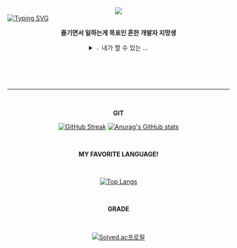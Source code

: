 <div align="center">
  <img src="https://capsule-render.vercel.app/api?type=waving&color=BDBDC8&height=300&text=H!😉I'm_sunJ&fontSize=70&section=header"/>
</div>
<a href="https://git.io/typing-svg"><img src="https://readme-typing-svg.demolab.com?font=Orbit&duration=1000&pause=1000&random=false&width=435&lines=%F0%9F%8F%83%F0%9F%8F%BB%E2%80%8D%E2%99%82%EF%B8%8F+%EC%A6%90%EA%B8%B0%EB%8A%94+%EC%9E%90%EA%B0%80+%EC%9D%BC%EB%A5%98%EB%8B%A4" alt="Typing SVG" /></a>

<div align="center">

**즐기면서 일하는게 목표인 흔한 개발자 지망생**

<details>
<summary>
  <img src="https://raw.githubusercontent.com/Tarikul-Islam-Anik/Animated-Fluent-Emojis/master/Emojis/Hand%20gestures/Eyes.png" alt="Eyes" width="2%" /> 내가 할 수 있는 ...
</summary>
   <br>
  
![java](https://img.shields.io/badge/Java-ED8B00?style=for-the-badge&logo=openjdk&logoColor=white) ![dart](https://img.shields.io/badge/Dart-0175C2?style=for-the-badge&logo=dart&logoColor=white)
![spring](https://img.shields.io/badge/Spring-6DB33F?style=for-the-badge&logo=spring&logoColor=white) ![flutter](https://img.shields.io/badge/Flutter-02569B?style=for-the-badge&logo=flutter&logoColor=white) 
![mysql](https://img.shields.io/badge/MySQL-00000F?style=for-the-badge&logo=mysql&logoColor=white)
</details>

-----

<br>

**GIT**

[![GitHub Streak](https://streak-stats.demolab.com?user=sunJ0120&theme=tokyonight&hide_border=true)](https://git.io/streak-stats)
[![Anurag's GitHub stats](https://github-readme-stats.vercel.app/api?username=sunJ0120)](https://github.com/anuraghazra/github-readme-stats)

<br>

**MY FAVORITE LANGUAGE!**

<br>

[![Top Langs](https://github-readme-stats.vercel.app/api/top-langs/?username=sunJ0120)](https://github.com/anuraghazra/github-readme-stats)

<br>

**GRADE**

<br>

[![Solved.ac프로필](http://mazassumnida.wtf/api/generate_badge?boj=sspure123)](https://solved.ac/sspure123)

</div>
